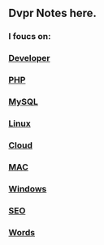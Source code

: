 ## Dvpr Notes here.

### I foucs on:

### [Developer](/Developer)

### [PHP](/PHP)

### [MySQL](/MySQL)

### [Linux](/Linux)

### [Cloud](/Cloud)

### [MAC](/MAC)

### [Windows](/Windows)

### [SEO](/SEO)

### [Words](/Words)
